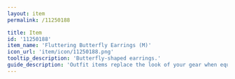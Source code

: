 ```yaml
---
layout: item
permalink: /11250188

title: Item
id: '11250188'
item_name: 'Fluttering Butterfly Earrings (M)'
icon_url: 'item/icon/11250188.png'
tooltip_description: 'Butterfly-shaped earrings.'
guide_description: 'Outfit items replace the look of your gear when equipped.'
---
```

